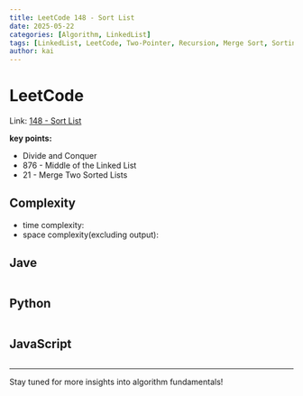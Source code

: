 ```yaml
---
title: LeetCode 148 - Sort List
date: 2025-05-22
categories: [Algorithm, LinkedList]
tags: [LinkedList, LeetCode, Two-Pointer, Recursion, Merge Sort, Sorting]
author: kai
---
```


# LeetCode 

Link: [148 - Sort List](https://leetcode.com/problems/sort-list/description/)

**key points:**
- Divide and Conquer
- 876 - Middle of the Linked List
- 21 - Merge Two Sorted Lists



## Complexity
- time complexity: 
- space complexity(excluding output): 


## Jave

```java

```

## Python

```python

```

## JavaScript

```javascript

```








---

Stay tuned for more insights into algorithm fundamentals!